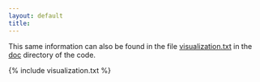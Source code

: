 ```yaml
---
layout: default
title: 
---
```



This same information can also be found in the file
[visualization.txt](http://github.com/gfrd/gfrd/tree/develop/doc/visualization.txt)
in the [doc](http://github.com/gfrd/gfrd/tree/develop/doc) directory of the code.

{% include visualization.txt %}

